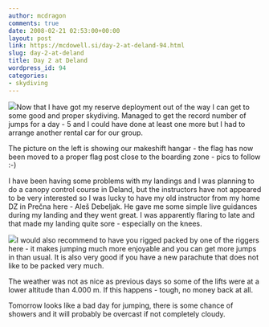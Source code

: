 ```yaml
---
author: mcdragon
comments: true
date: 2008-02-21 02:53:00+00:00
layout: post
link: https://mcdowell.si/day-2-at-deland-94.html
slug: day-2-at-deland
title: Day 2 at Deland
wordpress_id: 94
categories:
- skydiving
---
```


![](https://dwlcvfkt1l4wn.cloudfront.net/2008/08/deland_hangar.jpg)Now that I have got my reserve deployment out of the way I can get to some good and proper skydiving. Managed to get the record number of jumps for a day - 5 and I could have done at least one more but I had to arrange another rental car for our group.

The picture on the left is showing our makeshift hangar - the flag has now been moved to a proper flag post close to the boarding zone - pics to follow :-)

I have been having some problems with my landings and I was planning to do a canopy control course in Deland, but the instructors have not appeared to be very interested so I was lucky to have my old instructor from my home DZ in Prečna here - Aleš Debeljak. He gave me some simple live guidances during my landing and they went great. I was apparently flaring to late and that made my landing quite sore - especially on the knees.

![](https://dwlcvfkt1l4wn.cloudfront.net/2008/08/p2200001.jpg)I would also recommend to have you rigged packed by one of the riggers here - it makes jumping much more enjoyable and you can get more jumps in than usual. It is also very good if you have a new parachute that does not like to be packed very much.

The weather was not as nice as previous days so some of the lifts were at a lower altitude than 4.000 m. If this happens - tough, no money back at all.

Tomorrow looks like a bad day for jumping, there is some chance of showers and it will probably be overcast if not completely cloudy.
